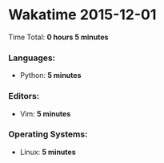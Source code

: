 # Wakatime 2015-12-01

Time Total: **0 hours 5 minutes**

### Languages:
- Python: **5 minutes** 

### Editors:
- Vim: **5 minutes** 

### Operating Systems:
- Linux: **5 minutes** 

